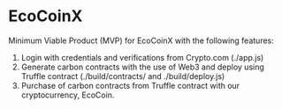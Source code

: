 # EcoCoinX

Minimum Viable Product (MVP) for EcoCoinX with the following features:

1. Login with credentials and verifications from Crypto.com (./app.js)
2. Generate carbon contracts with the use of Web3 and deploy using Truffle contract (./build/contracts/ and ./build/deploy.js)
3. Purchase of carbon contracts from Truffle contract with our cryptocurrency, EcoCoin.
